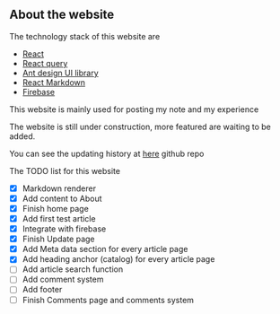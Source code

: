## About the website

The technology stack of this website are
- [React](https://react.dev/)
- [React query](https://tanstack.com/query/v3/docs/react/overview)
- [Ant design UI library](https://ant.design/docs/react/introduce/)
- [React Markdown](https://github.com/remarkjs/react-markdown)
- [Firebase](https://firebase.google.com/)

This website is mainly used for posting my note and my experience

The website is still under construction, more featured are waiting to be added.

You can see the updating history at [here](https://github.com/Jiajun-Huang/my-web) github repo

The TODO list for this website

- [x] Markdown renderer
- [x] Add content to About
- [x] Finish home page
- [x] Add first test article
- [x] Integrate with firebase
- [x] Finish Update page
- [x] Add Meta data section for every article page
- [x] Add heading anchor (catalog) for every article page 
- [ ] Add article search function
- [ ] Add comment system
- [ ] Add footer
- [ ] Finish Comments page and comments system
